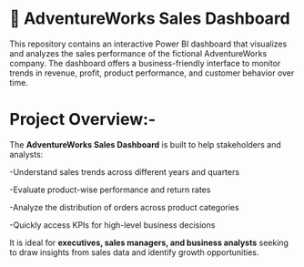 # 🚴 AdventureWorks Sales Dashboard
This repository contains an interactive Power BI dashboard that visualizes and analyzes the sales performance of the fictional AdventureWorks company. The dashboard offers a business-friendly interface to monitor trends in revenue, profit, product performance, and customer behavior over time.

# Project Overview:-

The **AdventureWorks Sales Dashboard** is built to help stakeholders and analysts:

-Understand sales trends across different years and quarters

-Evaluate product-wise performance and return rates

-Analyze the distribution of orders across product categories

-Quickly access KPIs for high-level business decisions

It is ideal for **executives, sales managers, and business analysts** seeking to draw insights from sales data and identify growth opportunities.
